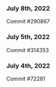 ### July 8th, 2022

Commit #290867

### July 5th, 2022

Commit #314353


### July 4th, 2022

Commit #72281
